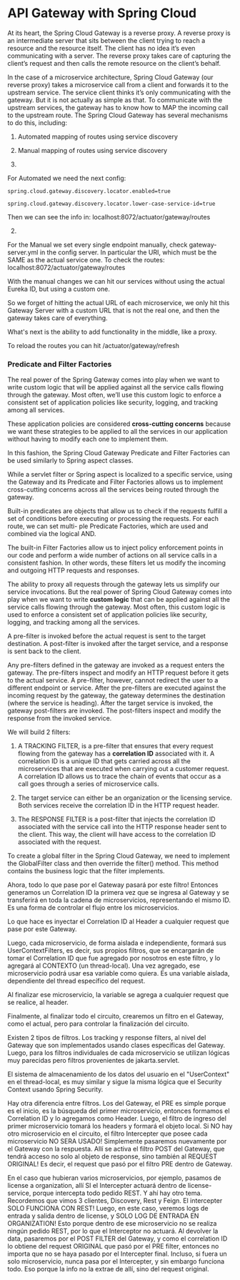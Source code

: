 # API Gateway with Spring Cloud

At its heart, the Spring Cloud Gateway is a reverse proxy. A reverse proxy is an intermediate server that sits between the client trying to reach a resource and the resource 
itself. The client has no idea it’s even communicating with a server. The reverse proxy takes care of capturing the client’s request and then calls the remote resource on the 
client’s behalf.


In the case of a microservice architecture, Spring Cloud Gateway (our reverse proxy) takes a microservice call from a client and forwards it to the upstream service. The service client thinks it’s only communicating with the gateway. But it is not actually as simple as that. To communicate with the upstream services, the gateway has to know how to MAP the incoming call to the upstream route. The Spring Cloud Gateway has several mechanisms to do this, including:

1. Automated mapping of routes using service discovery

2. Manual mapping of routes using service discovery

1. 
For Automated we need the next config:

`spring.cloud.gateway.discovery.locator.enabled=true`

`spring.cloud.gateway.discovery.locator.lower-case-service-id=true`

Then we can see the info in: localhost:8072/actuator/gateway/routes

2.
For the Manual we set every single endpoint manually, check gateway-server.yml in the config server. In particular the URI, which must be the SAME as the actual service one. To check the routes: localhost:8072/actuator/gateway/routes

With the manual changes we can hit our services without using the actual Eureka ID, but using a custom one.

So we forget of hitting the actual URL of each microservice, we only hit this Gateway Server with a custom URL that is not the real one, and then the gateway takes care of everything.

What's next is the ability to add functionality in the middle, like a proxy.

To reload the routes you can hit /actuator/gateway/refresh

### Predicate and Filter Factories

The real power of the Spring Gateway comes into play when we want to write custom logic that will be applied against all the service calls flowing through the gateway. Most often, we’ll use this custom logic to enforce a consistent set of application policies like security, logging, and tracking among all services.

These application policies are considered **cross-cutting concerns** because we want these strategies to be applied to all the services in our application without having to modify each one to implement them.

In this fashion, the Spring Cloud Gateway Predicate and Filter Factories can be used similarly to Spring aspect classes.

While a servlet filter or Spring aspect is localized to a specific service, using the Gateway and its Predicate and Filter Factories allows us to implement cross-cutting concerns across all the services being routed through the gateway.

Built-in predicates are objects that allow us to check if the requests fulfill a set of conditions before executing or processing the requests. For each route, we can set multi- ple Predicate Factories, which are used and combined via the logical AND.

The built-in Filter Factories allow us to inject policy enforcement points in our code and perform a wide number of actions on all service calls in a consistent fashion. In other words, these filters let us modify the incoming and outgoing HTTP requests and responses. 

The ability to proxy all requests through the gateway lets us simplify our service invocations. But the real power of Spring Cloud Gateway comes into play when we want to write **custom logic** that can be applied against all the service calls flowing through the gateway. Most often, this custom logic is used to enforce a consistent set of application policies like security, logging, and tracking among all the services.

A pre-filter is invoked before the actual request is sent to the target destination. A post-filter is invoked after the target service, and a response is sent back to the client.

Any pre-filters defined in the gateway are invoked as a request enters the gateway. The pre-filters inspect and modify an HTTP request before it gets to the actual service. A pre-filter, however, cannot redirect the user to a different endpoint or service. After the pre-filters are executed against the incoming request by the gateway, the gateway determines the destination (where the service is heading). After the target service is invoked, the gateway post-filters are invoked. The post-filters inspect and modify the response from the invoked service.

We will build 2 filters:

1. A TRACKING FILTER, is a pre-filter that ensures that every request flowing from the gateway has a **correlation ID** associated with it. A correlation ID is a unique ID that gets carried across all the microservices that are executed when carrying out a customer request. A correlation ID allows us to trace the chain of events that occur as a call goes through a series of microservice calls.

2. The target service can either be an organization or the licensing service. Both services receive the correlation ID in the HTTP request header.

3. The RESPONSE FILTER is a post-filter that injects the correlation ID associated with the service call into the HTTP response header sent to the client. This way, the client will have access to the correlation ID associated with the request.


To create a global filter in the Spring Cloud Gateway, we need to implement the GlobalFilter class and 
then override the filter() method. This method contains the business logic that the filter implements. 

Ahora, todo lo que pase por el Gateway pasará por este filtro! Entonces generamos un Correlation ID la primera vez que se ingresa al Gateway y se transferirá en toda la cadena de microservicios, representando el mismo ID. Es una forma de controlar el flujo entre los microservicios. 
 
 Lo que hace es inyectar el Correlation ID al Header a cualquier request que pase por este Gateway. 
 
 Luego, cada microservicio, de forma aislada e independiente, formará sus UserContextFilters, es decir, sus propios filtros, que se encargarán de tomar el Correlation ID que fue agregado por nosotros en este filtro, y lo agregará al CONTEXTO (un thread-local). Una vez agregado, ese microservicio podrá usar esa variable como quiera. Es una variable aislada, dependiente del thread específico del request.
 
 Al finalizar ese microservicio, la variable se agrega a cualquier request que se realice, al header.
 
 Finalmente, al finalizar todo el circuito, crearemos un filtro en el Gateway, como el actual, pero para controlar la finalización del circuito.

Existen 2 tipos de filtros. Los tracking y response filters, al nivel del Gateway que son implementados usando clases específicas del Gateway. Luego, para los filtros individuales de cada microservicio se utilizan lógicas muy parecidas pero filtros provenientes de jakarta.servlet.

El sistema de almacenamiento de los datos del usuario en el "UserContext" en el thread-local, es muy similar y sigue la misma lógica que el Security Context usando Spring Security.

Hay otra diferencia entre filtros. Los del Gateway, el PRE es simple porque es el inicio, es la búsqueda del primer microservicio, entonces formamos el Correlation ID y lo agregamos como Header. Luego, el filtro de ingreso del primer microservicio tomará los headers y formará el objeto local. Si NO hay otro microservicio en el circuito, el filtro Intercepter que posee cada microservicio NO SERA USADO! Simplemente pasaremos nuevamente por el Gateway con la respuesta. Allí se activa el filtro POST del Gateway, que tendrá acceso no solo al objeto de response, sino también al REQUEST ORIGINAL! Es decir, el request que pasó por el filtro PRE dentro de Gateway. 

En el caso que hubieran varios microservicios, por ejemplo, pasamos de license a organization, allí SI el Intercepter actuará dentro de license-service, porque intercepta todo pedido REST. Y ahí hay otro tema. Recordemos que vimos 3 clientes, Discovery, Rest y Feign. El intercepter SOLO FUNCIONA CON REST! Luego, en este caso, veremos logs de entrada y salida dentro de license, y SOLO LOG DE ENTRADA EN ORGANIZATION! Esto porque dentro de ese microservicio no se realiza ningún pedido REST, por lo que el Interceptor no actuará. Al devolver la data, pasaremos por el POST FILTER del Gateway, y como el correlation ID lo obtiene del request ORIGINAL que pasó por el PRE filter, entonces no importa que no se haya pasado por el Intercepter final. Incluso, si fuera un solo microservicio, nunca pasa por el Intercepter, y sin embargo funciona todo. Eso porque la info no la extrae de allí, sino del request original.
